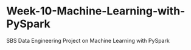 # Week-10-Machine-Learning-with-PySpark
SBS Data Engineering Project on Machine Learning with PySpark
